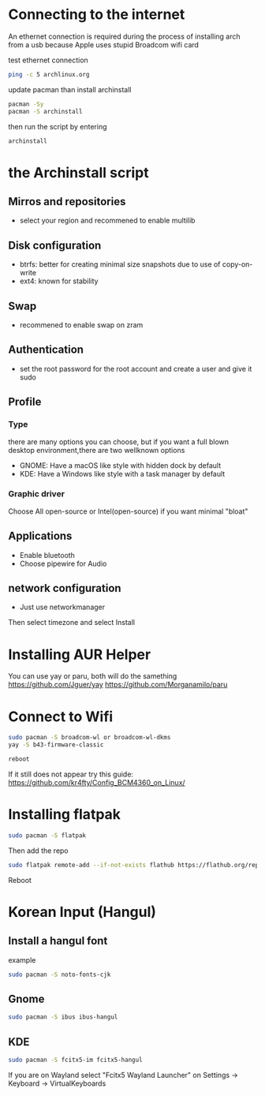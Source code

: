 # Connecting to the internet
An ethernet connection is required during the process of installing arch from a usb because Apple uses stupid Broadcom wifi card

test ethernet connection
``` bash
ping -c 5 archlinux.org
```
update pacman than install archinstall
``` bash
pacman -Sy
pacman -S archinstall
```
then run the script by entering
```bash
archinstall
```
# the Archinstall script
## Mirros and repositories
- select your region and recommened to enable multilib
## Disk configuration
- btrfs: better for creating minimal size snapshots due to use of copy-on-write
- ext4: known for stability
## Swap
- recommened to enable swap on zram
## Authentication
- set the root password for the root account and create a user and give it sudo
## Profile
### Type
there are many options you can choose, but if you want a full blown desktop environment,there are two wellknown options
- GNOME: Have a macOS like style with hidden dock by default
- KDE: Have a Windows like style with a task manager by default
### Graphic driver
Choose All open-source or Intel(open-source) if you want minimal "bloat"
## Applications
- Enable bluetooth
- Choose pipewire for Audio
## network configuration
- Just use networkmanager

Then select timezone and select Install

# Installing AUR Helper
You can use yay or paru, both will do the samething
https://github.com/Jguer/yay
https://github.com/Morganamilo/paru

# Connect to Wifi
```bash
sudo pacman -S broadcom-wl or broadcom-wl-dkms
yay -S b43-firmware-classic

reboot
```
If it still does not appear try this guide:
https://github.com/kr4fty/Config_BCM4360_on_Linux/

# Installing flatpak
```bash
sudo pacman -S flatpak
```
Then add the repo
```bash
sudo flatpak remote-add --if-not-exists flathub https://flathub.org/repo/flathub.flatpakrepo
```
Reboot

# Korean Input (Hangul)
## Install a hangul font
example
```bash
sudo pacman -S noto-fonts-cjk
```
## Gnome
```bash
sudo pacman -S ibus ibus-hangul
```
## KDE
```bash
sudo pacman -S fcitx5-im fcitx5-hangul
```
If you are on Wayland select "Fcitx5 Wayland Launcher" on Settings -> Keyboard -> VirtualKeyboards
